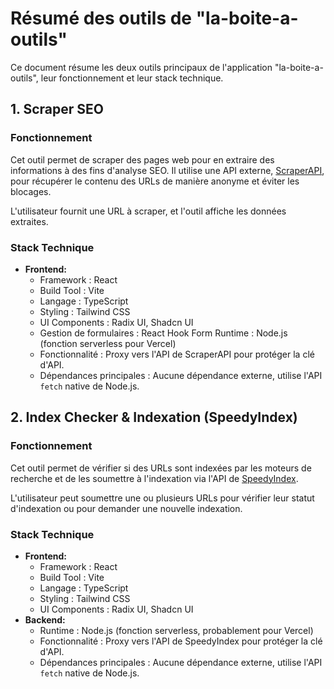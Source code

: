# Résumé des outils de "la-boite-a-outils"

Ce document résume les deux outils principaux de l'application "la-boite-a-outils", leur fonctionnement et leur stack technique.

## 1. Scraper SEO

### Fonctionnement

Cet outil permet de scraper des pages web pour en extraire des informations à des fins d'analyse SEO. Il utilise une API externe, [ScraperAPI](https://www.scraperapi.com/), pour récupérer le contenu des URLs de manière anonyme et éviter les blocages.

L'utilisateur fournit une URL à scraper, et l'outil affiche les données extraites.

### Stack Technique

*   **Frontend:**
    *   Framework : React
    *   Build Tool : Vite
    *   Langage : TypeScript
    *   Styling : Tailwind CSS
    *   UI Components : Radix UI, Shadcn UI
    *   Gestion de formulaires : React Hook Form
Runtime : Node.js (fonction serverless pour Vercel)
    *   Fonctionnalité : Proxy vers l'API de ScraperAPI pour protéger la clé d'API.
    *   Dépendances principales : Aucune dépendance externe, utilise l'API `fetch` native de Node.js.

## 2. Index Checker & Indexation (SpeedyIndex)

### Fonctionnement

Cet outil permet de vérifier si des URLs sont indexées par les moteurs de recherche et de les soumettre à l'indexation via l'API de [SpeedyIndex](https://speedyindex.com/).

L'utilisateur peut soumettre une ou plusieurs URLs pour vérifier leur statut d'indexation ou pour demander une nouvelle indexation.

### Stack Technique

*   **Frontend:**
    *   Framework : React
    *   Build Tool : Vite
    *   Langage : TypeScript
    *   Styling : Tailwind CSS
    *   UI Components : Radix UI, Shadcn UI
*   **Backend:**
    *   Runtime : Node.js (fonction serverless, probablement pour Vercel)
    *   Fonctionnalité : Proxy vers l'API de SpeedyIndex pour protéger la clé d'API.
    *   Dépendances principales : Aucune dépendance externe, utilise l'API `fetch` native de Node.js.
